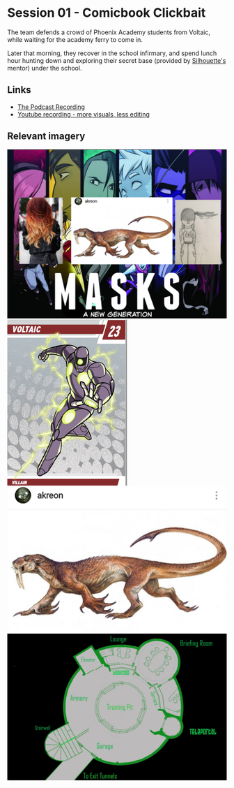 # Session 01 - Comicbook Clickbait

The team defends a crowd of Phoenix Academy students from Voltaic, while waiting for the academy ferry to come in.

Later that morning, they recover in the school infirmary, and spend lunch hour hunting down and exploring their secret base (provided by [Silhouette's](silhouette.md) mentor) under the school.

## Links

* [The Podcast Recording](http://randomaverage.com/index.php/2018/12/masks-eg-actual-play-session-01-comicbook-clickbait/)
* [Youtube recording - more visuals, less editing](https://youtu.be/Crf8LQ9tOTM)


## Relevant imagery

![Roll20 screen](Sessions/2018-12-08_6-16-56.png "Roll20 Opening Screen")
![Voltaic](img/Villains/voltaic.png)
![Palacine's Aquatic Attack Form](img/Palacine-sealion-run.jpg "Palacine's Aquatic Attack Form")
![The Base](img/assets/the_base.jpg "The New-Old Base")
